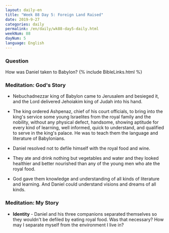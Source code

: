 ```yaml
---
layout: daily-en
title: "Week 88 Day 5: Foreign Land Raised"
date: 2019-9-27 
categories: daily
permalink: /en/daily/wk88-day5-daily.html
weekNum: 88
dayNum: 5
language: English
---
```


### Question     
How was Daniel taken to Babylon?
{% include BibleLinks.html %} 

### Meditation: God's Story   
+ Nebuchadnezzar king of Babylon came to Jerusalem and besieged it, and the Lord delivered Jehoiakim king of Judah into his hand. 

+ The king ordered Ashpenaz, chief of his court officials, to bring into the king's service some young Israelites from the royal family and the nobility, without any physical defect, handsome, showing aptitude for every kind of learning, well informed, quick to understand, and qualified to serve in the king's palace. He was to teach them the language and literature of Babylonians. 

+ Daniel resolved not to defile himself with the royal food and wine. 

+ They ate and drink nothing but vegetables and water and they looked healthier and better nourished than any of the young men who ate the royal food. 

+ God gave them knowledge and understanding of all kinds of literature and learning. And Daniel could understand visions and dreams of all kinds. 

### Meditation: My Story   
+ **Identity** - Daniel and his three companions separated themselves so they wouldn't be defiled by eating royal food. Was that necessary? How may I separate myself from the environment I live in?  
